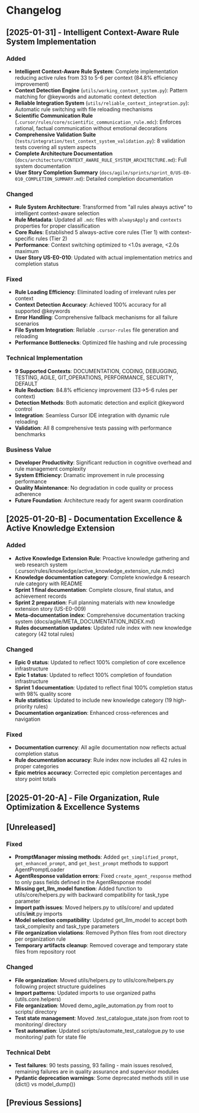 # Changelog

## [2025-01-31] - Intelligent Context-Aware Rule System Implementation

### Added
- **Intelligent Context-Aware Rule System**: Complete implementation reducing active rules from 33 to 5-6 per context (84.8% efficiency improvement)
- **Context Detection Engine** (`utils/working_context_system.py`): Pattern matching for @keywords and automatic context detection
- **Reliable Integration System** (`utils/reliable_context_integration.py`): Automatic rule switching with file reloading mechanisms
- **Scientific Communication Rule** (`.cursor/rules/core/scientific_communication_rule.mdc`): Enforces rational, factual communication without emotional decorations
- **Comprehensive Validation Suite** (`tests/integration/test_context_system_validation.py`): 8 validation tests covering all system aspects
- **Complete Architecture Documentation** (`docs/architecture/CONTEXT_AWARE_RULE_SYSTEM_ARCHITECTURE.md`): Full system documentation
- **User Story Completion Summary** (`docs/agile/sprints/sprint_0/US-E0-010_COMPLETION_SUMMARY.md`): Detailed completion documentation

### Changed
- **Rule System Architecture**: Transformed from "all rules always active" to intelligent context-aware selection
- **Rule Metadata**: Updated all `.mdc` files with `alwaysApply` and `contexts` properties for proper classification
- **Core Rules**: Established 5 always-active core rules (Tier 1) with context-specific rules (Tier 2)
- **Performance**: Context switching optimized to <1.0s average, <2.0s maximum
- **User Story US-E0-010**: Updated with actual implementation metrics and completion status

### Fixed
- **Rule Loading Efficiency**: Eliminated loading of irrelevant rules per context
- **Context Detection Accuracy**: Achieved 100% accuracy for all supported @keywords
- **Error Handling**: Comprehensive fallback mechanisms for all failure scenarios
- **File System Integration**: Reliable `.cursor-rules` file generation and reloading
- **Performance Bottlenecks**: Optimized file hashing and rule processing

### Technical Implementation
- **9 Supported Contexts**: DOCUMENTATION, CODING, DEBUGGING, TESTING, AGILE, GIT_OPERATIONS, PERFORMANCE, SECURITY, DEFAULT
- **Rule Reduction**: 84.8% efficiency improvement (33→5-6 rules per context)
- **Detection Methods**: Both automatic detection and explicit @keyword control
- **Integration**: Seamless Cursor IDE integration with dynamic rule reloading
- **Validation**: All 8 comprehensive tests passing with performance benchmarks

### Business Value
- **Developer Productivity**: Significant reduction in cognitive overhead and rule management complexity
- **System Efficiency**: Dramatic improvement in rule processing performance
- **Quality Maintenance**: No degradation in code quality or process adherence
- **Future Foundation**: Architecture ready for agent swarm coordination

## [2025-01-20-B] - Documentation Excellence & Active Knowledge Extension

### Added
- **Active Knowledge Extension Rule**: Proactive knowledge gathering and web research system (.cursor/rules/knowledge/active_knowledge_extension_rule.mdc)
- **Knowledge documentation category**: Complete knowledge & research rule category with README
- **Sprint 1 final documentation**: Complete closure, final status, and achievement records
- **Sprint 2 preparation**: Full planning materials with new knowledge extension story (US-E0-009)
- **Meta-documentation index**: Comprehensive documentation tracking system (docs/agile/META_DOCUMENTATION_INDEX.md)
- **Rules documentation updates**: Updated rule index with new knowledge category (42 total rules)

### Changed
- **Epic 0 status**: Updated to reflect 100% completion of core excellence infrastructure
- **Epic 1 status**: Updated to reflect 100% completion of foundation infrastructure  
- **Sprint 1 documentation**: Updated to reflect final 100% completion status with 98% quality score
- **Rule statistics**: Updated to include new knowledge category (19 high-priority rules)
- **Documentation organization**: Enhanced cross-references and navigation

### Fixed
- **Documentation currency**: All agile documentation now reflects actual completion status
- **Rule documentation accuracy**: Rule index now includes all 42 rules in proper categories
- **Epic metrics accuracy**: Corrected epic completion percentages and story point totals

## [2025-01-20-A] - File Organization, Rule Optimization & Excellence Systems

## [Unreleased]

### Fixed
- **PromptManager missing methods**: Added `get_simplified_prompt`, `get_enhanced_prompt`, and `get_best_prompt` methods to support AgentPromptLoader
- **AgentResponse validation errors**: Fixed `create_agent_response` method to only pass fields defined in the AgentResponse model
- **Missing get_llm_model function**: Added function to utils/core/helpers.py with backward compatibility for task_type parameter
- **Import path issues**: Moved helpers.py to utils/core/ and updated utils/__init__.py imports
- **Model selection compatibility**: Updated get_llm_model to accept both task_complexity and task_type parameters
- **File organization violations**: Removed Python files from root directory per organization rule
- **Temporary artifacts cleanup**: Removed coverage and temporary state files from repository root

### Changed
- **File organization**: Moved utils/helpers.py to utils/core/helpers.py following project structure guidelines
- **Import patterns**: Updated imports to use organized paths (utils.core.helpers)
- **File organization**: Moved demo_agile_automation.py from root to scripts/ directory
- **Test state management**: Moved .test_catalogue_state.json from root to monitoring/ directory
- **Test automation**: Updated scripts/automate_test_catalogue.py to use monitoring/ path for state file

### Technical Debt
- **Test failures**: 90 tests passing, 93 failing - main issues resolved, remaining failures are in quality assurance and supervisor modules
- **Pydantic deprecation warnings**: Some deprecated methods still in use (dict() vs model_dump())

## [Previous Sessions]
